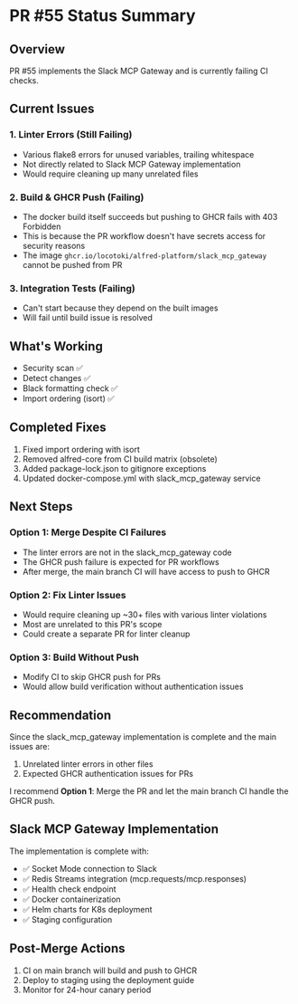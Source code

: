 # PR #55 Status Summary

## Overview
PR #55 implements the Slack MCP Gateway and is currently failing CI checks.

## Current Issues

### 1. Linter Errors (Still Failing)
- Various flake8 errors for unused variables, trailing whitespace
- Not directly related to Slack MCP Gateway implementation
- Would require cleaning up many unrelated files

### 2. Build & GHCR Push (Failing)
- The docker build itself succeeds but pushing to GHCR fails with 403 Forbidden
- This is because the PR workflow doesn't have secrets access for security reasons
- The image `ghcr.io/locotoki/alfred-platform/slack_mcp_gateway` cannot be pushed from PR

### 3. Integration Tests (Failing)
- Can't start because they depend on the built images
- Will fail until build issue is resolved

## What's Working
- Security scan ✅
- Detect changes ✅
- Black formatting check ✅
- Import ordering (isort) ✅

## Completed Fixes
1. Fixed import ordering with isort
2. Removed alfred-core from CI build matrix (obsolete)
3. Added package-lock.json to gitignore exceptions
4. Updated docker-compose.yml with slack_mcp_gateway service

## Next Steps

### Option 1: Merge Despite CI Failures
- The linter errors are not in the slack_mcp_gateway code
- The GHCR push failure is expected for PR workflows
- After merge, the main branch CI will have access to push to GHCR

### Option 2: Fix Linter Issues
- Would require cleaning up ~30+ files with various linter violations
- Most are unrelated to this PR's scope
- Could create a separate PR for linter cleanup

### Option 3: Build Without Push
- Modify CI to skip GHCR push for PRs
- Would allow build verification without authentication issues

## Recommendation
Since the slack_mcp_gateway implementation is complete and the main issues are:
1. Unrelated linter errors in other files
2. Expected GHCR authentication issues for PRs

I recommend **Option 1**: Merge the PR and let the main branch CI handle the GHCR push.

## Slack MCP Gateway Implementation
The implementation is complete with:
- ✅ Socket Mode connection to Slack
- ✅ Redis Streams integration (mcp.requests/mcp.responses)
- ✅ Health check endpoint
- ✅ Docker containerization
- ✅ Helm charts for K8s deployment
- ✅ Staging configuration

## Post-Merge Actions
1. CI on main branch will build and push to GHCR
2. Deploy to staging using the deployment guide
3. Monitor for 24-hour canary period
